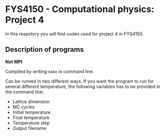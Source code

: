 # FYS4150 - Computational physics: Project 4

In this respotory you will find codes used for project 4 in FYS4150.

## Description of programs

**Not MPI**

Compiled by writing `make` in command line. 

Can be runned in two different ways. If you want the program to run for several different temperature, the following variables has to be provided in the command line:  
* Lattice dimension
* MC cycles 
* Initial temperature 
* Final temperature 
* Temperature step 
* Output filename

